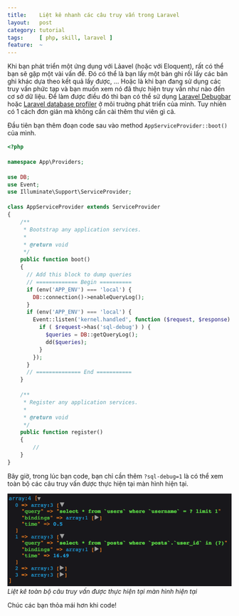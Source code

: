 ```yaml
---
title:    Liệt kê nhanh các câu truy vấn trong Laravel
layout:   post
category: tutorial
tags:     [ php, skill, laravel ]
feature:  ~
---
```


Khi bạn phát triển một ứng dụng với Lảavel (hoặc với Eloquent), rất có thể bạn sẽ gặp một vài vấn đề.
Đó có thể là bạn lấy một bản ghi rồi lấy các bản ghi khác dựa theo kết quả lấy được, ...
Hoặc là khi bạn đang sử dụng các truy vấn phức tạp và bạn muốn xem nó đã thực hiện truy vấn như nào đến cơ sở dữ liệu.
Để làm được điều đó thì bạn có thể sử dụng [Laravel Debugbar](https://laravel-news.com/laravel-debugbar/)
hoặc [Laravel database profiler](https://github.com/dmitry-ivanov/laravel-db-profiler) ở môi truờng phát triển của mình.
Tuy nhiên có 1 cách đơn giản mà không cần cài thêm thư viên gì cả.

<!--more-->

Đầu tiên bạn thêm đoạn code sau vào method `AppServiceProvider::boot()` của mình.

```php
<?php

namespace App\Providers;

use DB;
use Event;
use Illuminate\Support\ServiceProvider;

class AppServiceProvider extends ServiceProvider
{
    /**
     * Bootstrap any application services.
     *
     * @return void
     */
    public function boot()
    {
      // Add this block to dump queries
      // ============= Begin ==========
      if (env('APP_ENV') === 'local') {
        DB::connection()->enableQueryLog();
      }
      if (env('APP_ENV') === 'local') {
        Event::listen('kernel.handled', function ($request, $response) {
          if ( $request->has('sql-debug') ) {
            $queries = DB::getQueryLog();
            dd($queries);
          }
        });
      }
      // ============== End ===========
    }

    /**
     * Register any application services.
     *
     * @return void
     */
    public function register()
    {
        //
    }
}
```

Bây giờ, trong lúc bạn code, bạn chỉ cần thêm `?sql-debug=1` là có thể
xem toàn bộ các câu truy vấn được thực hiện tại màn hình hiện tại.

![Liệt kê toàn bộ câu truy vấn được thực hiện tại màn hình hiện tại](/assets/img/dump-queries.png)*Liệt kê
toàn bộ câu truy vấn được thực hiện tại màn hình hiện tại*

Chúc các bạn thỏa mái hơn khi code!
